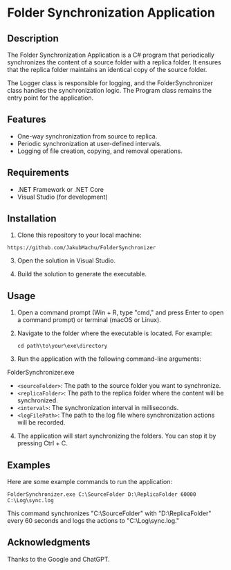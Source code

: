 # Folder Synchronization Application

## Description

The Folder Synchronization Application is a C# program that periodically synchronizes the content of a source folder with a replica folder. It ensures that the replica folder maintains an identical copy of the source folder.

The Logger class is responsible for logging, and the FolderSynchronizer class handles the synchronization logic. 
The Program class remains the entry point for the application.

## Features

- One-way synchronization from source to replica.
- Periodic synchronization at user-defined intervals.
- Logging of file creation, copying, and removal operations.

## Requirements

- .NET Framework or .NET Core
- Visual Studio (for development)

## Installation

1. Clone this repository to your local machine:
```
https://github.com/JakubMachu/FolderSynchronizer
```

3. Open the solution in Visual Studio.

4. Build the solution to generate the executable.

## Usage

1. Open a command prompt (Win + R, type "cmd," and press Enter to open a command prompt) or terminal (macOS or Linux).

2. Navigate to the folder where the executable is located.
   For example:
   ```
   cd path\to\your\exe\directory
   ```

4. Run the application with the following command-line arguments:

FolderSynchronizer.exe <sourceFolder> <replicaFolder> <synchronizationInterval> <logFilePath>

- `<sourceFolder>`: The path to the source folder you want to synchronize.
- `<replicaFolder>`: The path to the replica folder where the content will be synchronized.
- `<interval>`: The synchronization interval in milliseconds.
- `<logFilePath>`: The path to the log file where synchronization actions will be recorded.

4. The application will start synchronizing the folders. You can stop it by pressing Ctrl + C.

## Examples

Here are some example commands to run the application:

```
FolderSynchronizer.exe C:\SourceFolder D:\ReplicaFolder 60000 C:\Log\sync.log
```
This command synchronizes "C:\SourceFolder" with "D:\ReplicaFolder" every 60 seconds and logs the actions to "C:\Log\sync.log."

## Acknowledgments
Thanks to the Google and ChatGPT.
